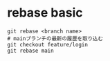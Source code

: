 # rebase basic

```shell
git rebase <branch name>
# mainブランチの最新の履歴を取り込む
git checkout feature/login
git rebase main
```